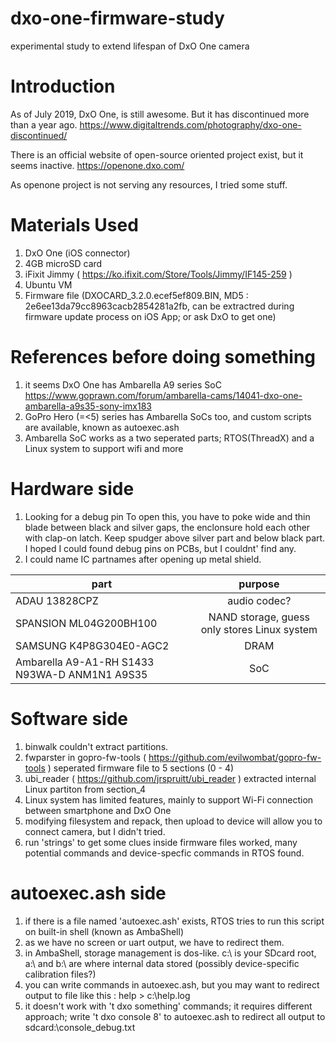 # dxo-one-firmware-study
experimental study to extend lifespan of DxO One camera

# Introduction
As of July 2019, DxO One, is still awesome. But it has discontinued more than a year ago.
https://www.digitaltrends.com/photography/dxo-one-discontinued/

There is an official website of open-source oriented project exist, but it seems inactive.
https://openone.dxo.com/

As openone project is not serving any resources, I tried some stuff.

# Materials Used
1) DxO One (iOS connector)
2) 4GB microSD card
3) iFixit Jimmy ( https://ko.ifixit.com/Store/Tools/Jimmy/IF145-259 )
4) Ubuntu VM
5) Firmware file (DXOCARD_3.2.0.ecef5ef809.BIN, MD5 : 2e6ee13da79cc8963cacb2854281a2fb, can be extractred during firmware update process on iOS App; or ask DxO to get one)

# References before doing something
1) it seems DxO One has Ambarella A9 series SoC
https://www.goprawn.com/forum/ambarella-cams/14041-dxo-one-ambarella-a9s35-sony-imx183
2) GoPro Hero (=<5) series has Ambarella SoCs too, and custom scripts are available, known as autoexec.ash
3) Ambarella SoC works as a two seperated parts; RTOS(ThreadX) and a Linux system to support wifi and more

# Hardware side
1) Looking for a debug pin
To open this, you have to poke wide and thin blade between black and silver gaps, the enclonsure hold each other with clap-on latch. Keep spudger above silver part and below black part.
I hoped I could found debug pins on PCBs, but I couldnt' find any.
2) I could name IC partnames after opening up metal shield.

| part          | purpose           | 
| ------------- |:-------------:|
| ADAU 13828CPZ      |audio codec? |
| SPANSION ML04G200BH100      | NAND storage, guess only stores Linux system      |
| SAMSUNG K4P8G304E0-AGC2 | DRAM      |
| Ambarella A9-A1-RH S1433 N93WA-D ANM1N1 A9S35 | SoC|


# Software side
1) binwalk couldn't extract partitions.
2) fwparster in gopro-fw-tools ( https://github.com/evilwombat/gopro-fw-tools ) seperated firmware file to 5 sections (0 - 4)
3) ubi_reader ( https://github.com/jrspruitt/ubi_reader ) extracted internal Linux partiton from section_4
4) Linux system has limited features, mainly to support Wi-Fi connection between smartphone and DxO One
5) modifying filesystem and repack, then upload to device will allow you to connect camera, but I didn't tried.
6) run 'strings' to get some clues inside firmware files worked, many potential commands and device-specfic commands in RTOS found.

# autoexec.ash side
1) if there is a file named 'autoexec.ash' exists, RTOS tries to run this script on built-in shell (known as AmbaShell)
2) as we have no screen or uart output, we have to redirect them.
3) in AmbaShell, storage management is dos-like. c:\ is your SDcard root, a:\ and b:\ are where internal data stored (possibly device-specific calibration files?)
4) you can write commands in autoexec.ash, but you may want to redirect output to file like this : help > c:\help.log
5) it doesn't work with 't dxo something' commands; it requires different approach; write 't dxo console 8' to autoexec.ash to redirect all output to sdcard:\console_debug.txt



